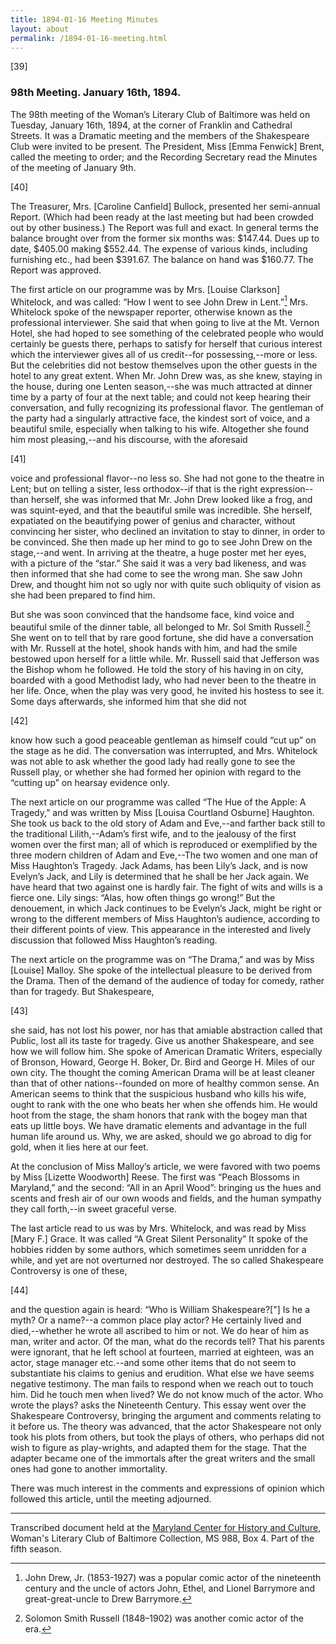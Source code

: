 ```yaml
---
title: 1894-01-16 Meeting Minutes
layout: about
permalink: /1894-01-16-meeting.html
---
```

[39]

### 98th Meeting. January 16th, 1894.

The 98th meeting of the Woman’s Literary Club of Baltimore was held on Tuesday, January 16th, 1894, at the corner of Franklin and Cathedral Streets. It was a Dramatic meeting and the members of the Shakespeare Club were invited to be present. The President, Miss [Emma Fenwick] Brent, called the meeting to order; and the Recording Secretary read the Minutes of the meeting of January 9th.

[40]

The Treasurer, Mrs. [Caroline Canfield] Bullock, presented her semi-annual Report. (Which had been ready at the last meeting but had been crowded out by other business.) The Report was full and exact. In general terms the balance brought over from the former six months was: $147.44. Dues up to date, $405.00 making $552.44. The expense of various kinds, including furnishing etc., had been $391.67. The balance on hand was $160.77. The Report was approved.

The first article on our programme was by Mrs. [Louise Clarkson] Whitelock, and was called: “How I went to see John Drew in Lent.”[^Drew] Mrs. Whitelock spoke of the newspaper reporter, otherwise known as the professional interviewer. She said that when going to live at the Mt. Vernon Hotel, she had hoped to see something of the celebrated people who would certainly be guests there, perhaps to satisfy for herself that curious interest which the interviewer gives all of us credit--for possessing,--more or less. But the celebrities did not bestow themselves upon the other guests in the hotel to any great extent. When Mr. John Drew was, as she knew, staying in the house, during one Lenten season,--she was much attracted at dinner time by a party of four at the next table; and could not keep hearing their conversation, and fully recognizing its professional flavor. The gentleman of the party had a singularly attractive face, the kindest sort of voice, and a beautiful smile, especially when talking to his wife. Altogether she found him most pleasing,--and his discourse, with the aforesaid
[^Drew]: John Drew, Jr. (1853-1927) was a popular comic actor of the nineteenth century and the uncle of actors John, Ethel, and Lionel Barrymore and great-great-uncle to Drew Barrymore.

[41]

voice and professional flavor--no less so. She had not gone to the theatre in Lent; but on telling a sister, less orthodox--if that is the right expression--than herself, she was informed that Mr. John Drew looked like a frog, and was squint-eyed, and that the beautiful smile was incredible. She herself, expatiated on the beautifying power of genius and character, without convincing her sister, who declined an invitation to stay to dinner, in order to be convinced. She then made up her mind to go to see John Drew on the stage,--and went. In arriving at the theatre, a huge poster met her eyes, with a picture of the “star.” She said it was a very bad likeness, and was then informed that she had come to see the wrong man. She saw John Drew, and thought him not so ugly nor with quite such obliquity of vision as she had been prepared to find him.

But she was soon convinced that the handsome face, kind voice and beautiful smile of the dinner table, all belonged to Mr. Sol Smith Russell.[^Russell] She went on to tell that by rare good fortune, she did have a conversation with Mr. Russell at the hotel, shook hands with him, and had the smile bestowed upon herself for a little while. Mr. Russell said that Jefferson was the Bishop whom he followed. He told the story of his having in on city, boarded with a good Methodist lady, who had never been to the theatre in her life. Once, when the play was very good, he invited his hostess to see it. Some days afterwards, she informed him that she did not
[^Russell]: Solomon Smith Russell (1848–1902) was another comic actor of the era.

[42]

know how such a good peaceable gentleman as himself could “cut up” on the stage as he did. The conversation was interrupted, and Mrs. Whitelock was not able to ask whether the good lady had really gone to see the Russell play, or whether she had formed her opinion with regard to the “cutting up” on hearsay evidence only.

The next article on our programme was called “The Hue of the Apple: A Tragedy,” and was written by Miss [Louisa Courtland Osburne] Haughton. She took us back to the old story of Adam and Eve,--and farther back still to the traditional Lilith,--Adam’s first wife, and to the jealousy of the first women over the first man; all of which is reproduced or exemplified by the three modern children of Adam and Eve,--The two women and one man of Miss Haughton’s Tragedy. Jack Adams, has been Lily’s Jack, and is now Evelyn’s Jack, and Lily is determined that he shall be her Jack again. We have heard that two against one is hardly fair. The fight of wits and wills is a fierce one. Lily sings: “Alas, how often things go wrong!” But the denouement, in which Jack continues to be Evelyn’s Jack, might be right or wrong to the different members of Miss Haughton’s audience, according to their different points of view. This appearance in the interested and lively discussion that followed Miss Haughton’s reading.

The next article on the programme was on “The Drama,” and was by Miss [Louise] Malloy. She spoke of the intellectual pleasure to be derived from the Drama. Then of the demand of the audience of today for comedy, rather than for tragedy. But Shakespeare,

[43]

she said, has not lost his power, nor has that amiable abstraction called that Public, lost all its taste for tragedy. Give us another Shakespeare, and see how we will follow him. She spoke of American Dramatic Writers, especially of Bronson, Howard, George H. Boker, Dr. Bird and George H. Miles of our own city. The thought the coming American Drama will be at least cleaner than that of other nations--founded on more of healthy common sense. An American seems to think that the suspicious husband who kills his wife, ought to rank with the one who beats her when she offends him. He would hoot from the stage, the sham honors that rank with the bogey man that eats up little boys. We have dramatic elements and advantage in the full human life around us. Why, we are asked, should we go abroad to dig for gold, when it lies here at our feet.

At the conclusion of Miss Malloy’s article, we were favored with two poems by Miss [Lizette Woodworth] Reese. The first was “Peach Blossoms in Maryland,” and the second: “All in an April Wood”: bringing us the hues and scents and fresh air of our own woods and fields, and the human sympathy they call forth,--in sweet graceful verse.

The last article read to us was by Mrs. Whitelock, and was read by Miss [Mary F.] Grace. It was called “A Great Silent Personality” It spoke of the hobbies ridden by some authors, which sometimes seem unridden for a while, and yet are not overturned nor destroyed. The so called Shakespeare Controversy is one of these,

[44]

and the question again is heard: “Who is William Shakespeare?["] Is he a myth? Or a name?--a common place play actor? He certainly lived and died,--whether he wrote all ascribed to him or not. We do hear of him as man, writer and actor. Of the man, what do the records tell? That his parents were ignorant, that he left school at fourteen, married at eighteen, was an actor, stage manager etc.--and some other items that do not seem to substantiate his claims to genius and erudition. What else we have seems negative testimony. The man fails to respond when we reach out to touch him. Did he touch men when lived? We do not know much of the actor. Who wrote the plays? asks the Nineteenth Century. This essay went over the Shakespeare Controversy, bringing the argument and comments relating to it before us. The theory was advanced, that the actor Shakespeare not only took his plots from others, but took the plays of others, who perhaps did not wish to figure as play-wrights, and adapted them for the stage. That the adapter became one of the immortals after the great writers and the small ones had gone to another immortality.

There was much interest in the comments and expressions of opinion which followed this article, until the meeting adjourned.
<hr>

Transcribed document held at the [Maryland Center for History and Culture](http://mdhs.org/), Woman's Literary Club of Baltimore Collection, MS 988, Box 4. Part of the fifth season.